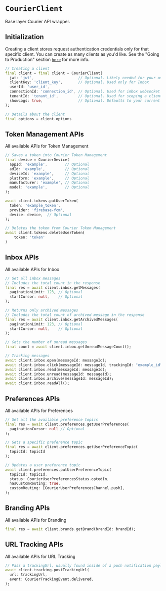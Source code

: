 # `CourierClient`

Base layer Courier API wrapper.

## Initialization

Creating a client stores request authentication credentials only for that specific client. You can create as many clients as you'd like. See the "Going to Production" section <a href="https://github.com/trycourier/courier-flutter/blob/master/Docs/Authentication.md#going-to-production"><code>here</code></a> for more info.

```dart
// Creating a client
final client = final client = CourierClient(
  jwt: 'jwt',                    // Optional. Likely needed for your use case. See above for more authentication details
  clientKey: 'client_key',       // Optional. Used only for Inbox
  userId: 'user_id',
  connectionId: 'connection_id', // Optional. Used for inbox websocket
  tenantId: 'tenant_id',         // Optional. Used for scoping a client to a specific tenant
  showLogs: true,                // Optional. Defaults to your current kDebugMode
);

// Details about the client
final options = client.options
```

## Token Management APIs

All available APIs for Token Management

```dart
// Saves a token into Courier Token Management
final device = CourierDevice(
  appId: 'example',        // Optional
  adId: 'example',         // Optional
  deviceId: 'example',     // Optional
  platform: 'example',     // Optional
  manufacturer: 'example', // Optional
  model: 'example',        // Optional
);

await client.tokens.putUserToken(
  token: 'example_token',
  provider: 'firebase-fcm',
  device: device,  // Optional
);

// Deletes the token from Courier Token Management
await client.tokens.deleteUserToken(
    token: 'token'
)
```

## Inbox APIs

All available APIs for Inbox

```dart
// Get all inbox messages
// Includes the total count in the response
final res = await client.inbox.getMessages(
  paginationLimit: 123, // Optional
  startCursor: null,    // Optional
);

// Returns only archived messages
// Includes the total count of archived message in the response
final res = await client.inbox.getArchivedMessages(
  paginationLimit: 123, // Optional
  startCursor: null,    // Optional
);

// Gets the number of unread messages
final count = await client.inbox.getUnreadMessageCount();

// Tracking messages
await client.inbox.open(messageId: messageId);
await client.inbox.click(messageId: messageId, trackingId: "example_id");
await client.inbox.read(messageId: messageId);
await client.inbox.unread(messageId: messageId);
await client.inbox.archive(messageId: messageId);
await client.inbox.readAll();
```

## Preferences APIs

All available APIs for Preferences

```dart
// Get all the available preference topics
final res = await client.preferences.getUserPreferences(
  paginationCursor: null // Optional
);

// Gets a specific preference topic
final res = await client.preferences.getUserPreferenceTopic(
  topicId: topicId
);

// Updates a user preference topic
await client.preferences.putUserPreferenceTopic(
  topicId: topicId,
  status: CourierUserPreferencesStatus.optedIn,
  hasCustomRouting: true,
  customRouting: [CourierUserPreferencesChannel.push],
);
```

## Branding APIs

All available APIs for Branding

```dart
final res = await client.brands.getBrand(brandId: brandId);
```

## URL Tracking APIs

All available APIs for URL Tracking

```dart
// Pass a trackingUrl, usually found inside of a push notification payload or Inbox message
await client.tracking.postTrackingUrl(
  url: trackingUrl,
  event: CourierTrackingEvent.delivered,
);
```

